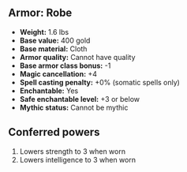 ## Armor: Robe

- **Weight:** 1.6 lbs
- **Base value:** 400 gold
- **Base material:** Cloth
- **Armor quality:** Cannot have quality
- **Base armor class bonus:** -1
- **Magic cancellation:** +4
- **Spell casting penalty:** +0% (somatic spells only)
- **Enchantable:** Yes
- **Safe enchantable level:** +3 or below
- **Mythic status:** Cannot be mythic

## Conferred powers

1. Lowers strength to 3 when worn
2. Lowers intelligence to 3 when worn

